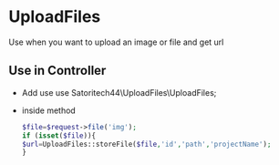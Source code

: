 # UploadFiles

Use when you want to upload an image or file and get url

## Use in Controller
* Add use
use Satoritech44\UploadFiles\UploadFiles;

* inside method
  ```php
  $file=$request->file('img');
  if (isset($file)){
  $url=UploadFiles::storeFile($file,'id','path','projectName');
  }
  ```


